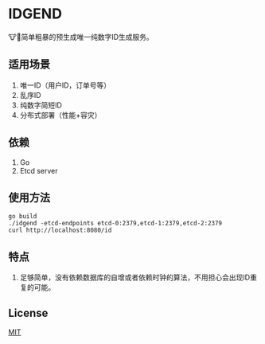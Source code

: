 # IDGEND

🐮🍺简单粗暴的预生成唯一纯数字ID生成服务。

## 适用场景

1. 唯一ID（用户ID，订单号等）
1. 乱序ID
1. 纯数字简短ID
1. 分布式部署（性能+容灾）

## 依赖

1. Go
2. Etcd server

## 使用方法

```shell
go build
./idgend -etcd-endpoints etcd-0:2379,etcd-1:2379,etcd-2:2379
curl http://localhost:8080/id
```

## 特点

1. 足够简单，没有依赖数据库的自增或者依赖时钟的算法，不用担心会出现ID重复的可能。

## License

[MIT](/LICENSE)
